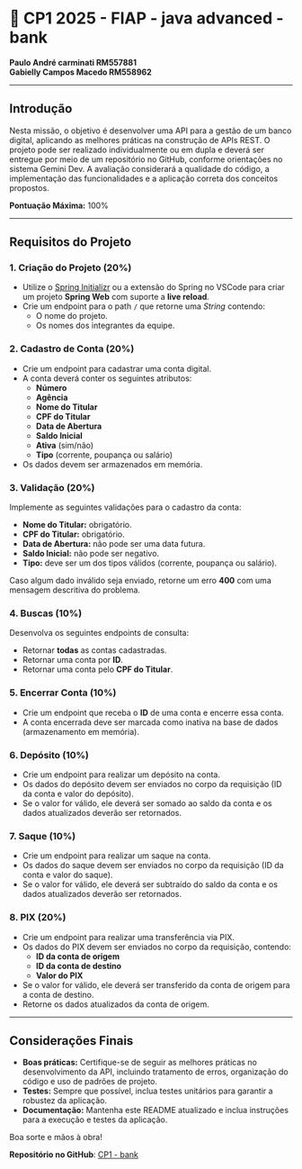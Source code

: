 # 🚀 CP1 2025 - FIAP - java advanced - bank

**Paulo André carminati RM557881**  
**Gabielly Campos Macedo RM558962**

---

## Introdução

Nesta missão, o objetivo é desenvolver uma API para a gestão de um banco digital, aplicando as melhores práticas na construção de APIs REST. O projeto pode ser realizado individualmente ou em dupla e deverá ser entregue por meio de um repositório no GitHub, conforme orientações no sistema Gemini Dev. A avaliação considerará a qualidade do código, a implementação das funcionalidades e a aplicação correta dos conceitos propostos.

**Pontuação Máxima:** 100%

---

## Requisitos do Projeto

### 1. Criação do Projeto (20%)

- Utilize o [Spring Initializr](https://start.spring.io/) ou a extensão do Spring no VSCode para criar um projeto **Spring Web** com suporte a **live reload**.
- Crie um endpoint para o path `/` que retorne uma _String_ contendo:
  - O nome do projeto.
  - Os nomes dos integrantes da equipe.

### 2. Cadastro de Conta (20%)

- Crie um endpoint para cadastrar uma conta digital.
- A conta deverá conter os seguintes atributos:
  - **Número**
  - **Agência**
  - **Nome do Titular**
  - **CPF do Titular**
  - **Data de Abertura**
  - **Saldo Inicial**
  - **Ativa** (sim/não)
  - **Tipo** (corrente, poupança ou salário)
- Os dados devem ser armazenados em memória.

### 3. Validação (20%)

Implemente as seguintes validações para o cadastro da conta:

- **Nome do Titular:** obrigatório.
- **CPF do Titular:** obrigatório.
- **Data de Abertura:** não pode ser uma data futura.
- **Saldo Inicial:** não pode ser negativo.
- **Tipo:** deve ser um dos tipos válidos (corrente, poupança ou salário).

Caso algum dado inválido seja enviado, retorne um erro **400** com uma mensagem descritiva do problema.

### 4. Buscas (10%)

Desenvolva os seguintes endpoints de consulta:

- Retornar **todas** as contas cadastradas.
- Retornar uma conta por **ID**.
- Retornar uma conta pelo **CPF do Titular**.

### 5. Encerrar Conta (10%)

- Crie um endpoint que receba o **ID** de uma conta e encerre essa conta.
- A conta encerrada deve ser marcada como inativa na base de dados (armazenamento em memória).

### 6. Depósito (10%)

- Crie um endpoint para realizar um depósito na conta.
- Os dados do depósito devem ser enviados no corpo da requisição (ID da conta e valor do depósito).
- Se o valor for válido, ele deverá ser somado ao saldo da conta e os dados atualizados deverão ser retornados.

### 7. Saque (10%)

- Crie um endpoint para realizar um saque na conta.
- Os dados do saque devem ser enviados no corpo da requisição (ID da conta e valor do saque).
- Se o valor for válido, ele deverá ser subtraído do saldo da conta e os dados atualizados deverão ser retornados.

### 8. PIX (20%)

- Crie um endpoint para realizar uma transferência via PIX.
- Os dados do PIX devem ser enviados no corpo da requisição, contendo:
  - **ID da conta de origem**
  - **ID da conta de destino**
  - **Valor do PIX**
- Se o valor for válido, ele deverá ser transferido da conta de origem para a conta de destino.
- Retorne os dados atualizados da conta de origem.

---

## Considerações Finais

- **Boas práticas:** Certifique-se de seguir as melhores práticas no desenvolvimento da API, incluindo tratamento de erros, organização do código e uso de padrões de projeto.
- **Testes:** Sempre que possível, inclua testes unitários para garantir a robustez da aplicação.
- **Documentação:** Mantenha este README atualizado e inclua instruções para a execução e testes da aplicação.

Boa sorte e mãos à obra!

**Repositório no GitHub**: [CP1 - bank](https://github.com/carmipa/CP2025_primeiro_semestre/tree/main/Java_Advanced/cp1)

